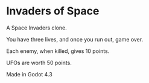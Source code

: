 # Invaders of Space

A Space Invaders clone.

You have three lives, and once you run out, game over.

Each enemy, when killed, gives 10 points.

UFOs are worth 50 points.

Made in Godot 4.3
